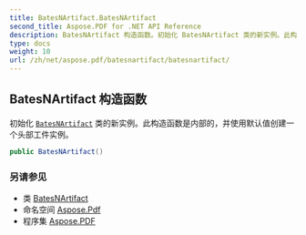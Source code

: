 ```yaml
---
title: BatesNArtifact.BatesNArtifact
second_title: Aspose.PDF for .NET API Reference
description: BatesNArtifact 构造函数。初始化 BatesNArtifact 类的新实例。此构造函数是内部的，并使用默认值创建一个头部工件实例
type: docs
weight: 10
url: /zh/net/aspose.pdf/batesnartifact/batesnartifact/
---
```

## BatesNArtifact 构造函数

初始化 [`BatesNArtifact`](../) 类的新实例。此构造函数是内部的，并使用默认值创建一个头部工件实例。

```csharp
public BatesNArtifact()
```

### 另请参见

* 类 [BatesNArtifact](../)
* 命名空间 [Aspose.Pdf](../../../aspose.pdf/)
* 程序集 [Aspose.PDF](../../../)
